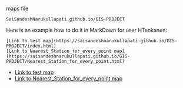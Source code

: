 maps file


`SaiSandeshNarukullapati.github.io/GIS-PROJECT`

Here is an example how to do it in MarkDown for user HTenkanen:

```
[Link to test map](https://saisandeshnarukullapati.github.io/GIS-PROJECT/index.html)
[Link to Nearest_Station_for_every_point map](https://saisandeshnarukullapati.github.io/GIS-PROJECT/Nearest_Station_for_every_point.html)

```


 - [Link to test map](https://saisandeshnarukullapati.github.io/GIS-PROJECT/index.html)
 - [Link to Nearest_Station_for_every_point map](https://saisandeshnarukullapati.github.io/GIS-PROJECT/Nearest_Station_for_every_point.html)


